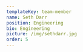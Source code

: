 ```yaml
---
templateKey: team-member
name: Seth Darr
position: Engineering
bio: Engineering
picture: /img/sethdarr.jpg
order: 5
---
```

